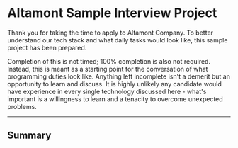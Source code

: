 # Altamont Sample Interview Project
Thank you for taking the time to apply to Altamont Company.  To better understand our tech stack and what daily tasks would look like, this sample project has been prepared.

Completion of this is not timed; 100% completion is also not required.  Instead, this is meant as a starting point for the conversation of what programming duties look like.  Anything left incomplete isn't a demerit but an opportunity to learn and discuss.  It is highly unlikely any candidate would have experience in every single technology discussed here - what's important is a willingness to learn and a tenacity to overcome unexpected problems.

---


## Summary
